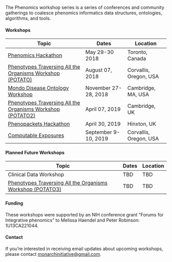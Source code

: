 The Phenomics workshop series is a series of conferences and community gatherings to coalesce phenomics informatics data structures, ontologies, algorithms, and tools. 

#### Workshops

Topic | Dates | Location
-- | -- | --
[Phenomics Hackathon](phenomics.md) | May 29-30 2018 | Toronto, Canada 
[Phenotypes Traversing All the Organisms Workshop (POTATO)](pages/potato.md) | August 07, 2018  | Corvallis, Oregon, USA
[Mondo Disease Ontology Workshop](pages/mondo.md) | November 27-28, 2018 | Cambridge, MA, USA
[Phenotypes Traversing All the Organisms Workshop (POTATO2)](pages/potato.md) | April 07, 2019 | Cambridge, UK
[Phenopackets Hackathon](pages/phenopackets.md) | April 30, 2019 | Hinxton, UK
[Computable Exposures](pages/exposures.md) | September 9-10, 2019 | Corvallis, Oregon, USA

#### Planned Future Workshops

Topic | Dates | Location
-- | -- | --
Clinical Data Workshop | TBD | TBD
[Phenotypes Traversing All the Organisms Workshop (POTATO3)](pages/potato.md) | TBD | TBD

#### Funding
These workshops were supported by an NIH conference grant “Forums for Integrative phenomics” to Melissa Haendel and Peter Robinson: 1U13CA221044.

#### Contact
If you’re interested in receiving email updates about upcoming workshops, please contact [monarchinitiative@gmail.com](mailto:monarchinitiative@gmail.com).
